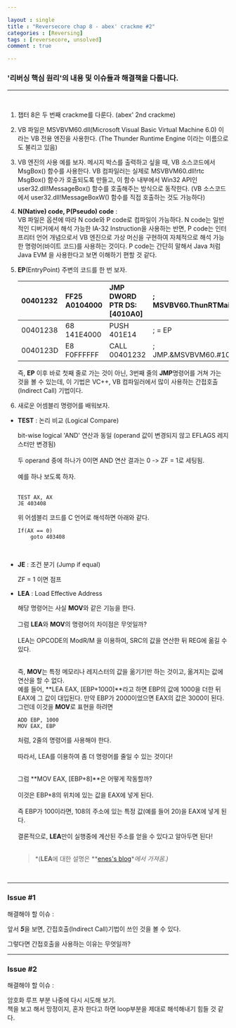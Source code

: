 ```yaml
---

layout : single
title : "Reversecore chap 8 - abex' crackme #2"
categories : [Reversing]
tags : [reversecore, unsolved]
comment : true

---
```


### '리버싱 핵심 원리'의 내용 및 이슈들과 해결책을 다룹니다.


---

<br/>


1. 챕터 8은 두 번째 crackme를 다룬다. (abex' 2nd crackme)

2. VB 파일은 MSVBVM60.dll(Microsoft Visual Basic Virtual Machine 6.0) 이라는 VB 전용 엔진을 사용한다. (The Thunder Runtime Engine 이라는 이름으로도 불리고 있음)

3. VB 엔진의 사용 예를 보자. 메시지 박스를 출력하고 싶을 때, VB 소스코드에서 MsgBox() 함수를 사용한다. VB 컴파일러는 실제로 MSVBVM60.dll!rtc MsgBox() 함수가 호출되도록 만들고, 이 함수 내부에서 Win32 API인 user32.dll!MessageBox() 함수를 호출해주는 방식으로 동작한다. (VB 소스코드에서 user32.dll!MessageBoxW() 함수를 직접 호출하는 것도 가능하다)

4. **N(Native) code, P(Pseudo) code** : <br/>
  VB 파일은 옵션에 따라 N code와 P code로 컴파일이 가능하다. N code는 일반적인 디버거에서 해석 가능한 IA-32 Instruction을 사용하는 반면, P code는 인터프리터 언어 개념으로서 VB 엔진으로 가상 머신을 구현하여 자체적으로 해석 가능한 명령어(바이트 코드)를 사용하는 것이다. P code는 간단히 말해서 Java 처럼 Java EVM 을 사용한다고 보면 이해하기 편할 것 같다.

5. **EP**(EntryPoint) 주변의 코드를 한 번 보자.

	00401232 | FF25 A0104000 | JMP DWORD PTR DS:[4010A0] | ; MSVBV60.ThunRTMain
	|:------|:--------|:---------|:--------|
	00401238 | 68 141E4000 | PUSH 401E14 | ; = EP
	0040123D | E8 F0FFFFFF | CALL 00401232 | ; JMP.&MSVBVM60.#100

	즉, **EP** 이후 바로 첫째 줄로 가는 것이 아닌, 3번째 줄의 **JMP**명령어를 거쳐 가는 것을 볼 수 있는데, 이 기법은 VC++, VB 컴파일러에서 많이 사용하는 간접호출 (Indirect Call) 기법이다.


6. 새로운 어셈블리 명령어를 배워보자.

- **TEST** : 논리 비교 (Logical Compare)

  bit-wise logical 'AND' 연산과 동일 (operand 값이 변경되지 않고 EFLAGS 레지스터만 변경됨)<br/><br/>
  두 operand 중에 하나가 0이면 AND 연산 결과는 0 -> ZF = 1로 세팅됨.<br/><br/>
  예를 하나 보도록 하자.<br/><br/>

	  TEST AX, AX
	  JE 403408

  위 어셈블리 코드를 C 언어로 해석하면 아래와 같다. <br/>

	  If(AX == 0)
	      goto 403408
  <br/>
- **JE** : 조건 분기 (Jump if equal)

  ZF = 1 이면 점프

- **LEA** : Load Effective Address

  해당 명령어는 사실 **MOV**와 같은 기능을 한다. <br/><br/>
  그럼 **LEA**와 **MOV**의 명령어의 차이점은 무엇일까? <br/><br/>
  LEA는 OPCODE의 ModR/M 을 이용하여, SRC의 값을 연산한 뒤 REG에 옮길 수 있다.<br/><br/>

  즉, **MOV**는 특정 메모리나 레지스터의 값을 옮기기만 하는 것이고, 
  옮겨지는 값에 연산을 할 수 없다.<br/>
  예를 들어, **LEA EAX, [EBP+1000]**라고 하면
  EBP의 값에 1000을 더한 뒤 EAX에 그 값이 대입된다.
  만약 EBP가 2000이었으면 EAX의 값은 3000이 된다.
  그런데 이것을 **MOV**로 표현을 하려면<br/>

	  ADD EBP, 1000
	  MOV EAX, EBP

  처럼, 2줄의 명령어를 사용해야 한다.<br/><br/>
  따라서, LEA를 이용하여 좀 더 명령어를 줄일 수 있는 것이다!<br/><br/>

  그럼 **MOV EAX, [EBP+8]**은 어떻게 작동할까?<br/><br/>
  이것은 EBP+8의 위치에 있는 값을 EAX에 넣게 된다.<br/><br/>
  즉 EBP가 100이라면, 108의 주소에 있는 특정 값(예를 들어 20)을 EAX에 넣게 된다.<br/><br/>
  결론적으로, **LEA**만이 실행중에 계산된 주소를 얻을 수 있다고 알아두면 된다!<br/><br/>

  > *(**LEA**에 대한 설명은 **[enes's blog](http://enes.tistory.com/entry/MOVE와-LEA-명령의-차이점)**에서 가져옴.)*

  



<br/>


---



### Issue #1

해결해야 할 이슈 : 


앞서 ***5***을 보면, 간접호출(Indirect Call)기법이 쓰인 것을 볼 수 있다. 

그렇다면 간접호출을 사용하는 이유는 무엇일까?


---


### Issue #2

해결해야 할 이슈 : 

암호화 루프 부분 나중에 다시 시도해 보기. <br/>
책을 보고 해서 망정이지, 혼자 한다고 하면 loop부분을 제대로 해석해내기 힘들 것 같다.


